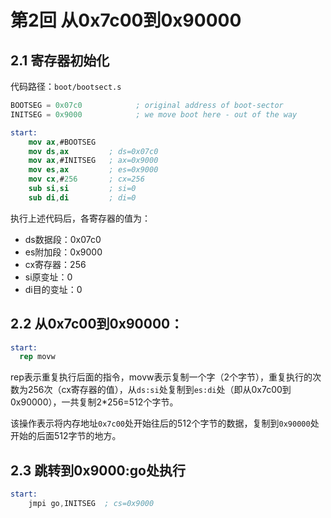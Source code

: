 # 第2回 从0x7c00到0x90000

## 2.1 寄存器初始化

代码路径：`boot/bootsect.s`
```nasm
BOOTSEG = 0x07c0			; original address of boot-sector
INITSEG = 0x9000			; we move boot here - out of the way

start:
    mov	ax,#BOOTSEG
    mov	ds,ax         ; ds=0x07c0
    mov	ax,#INITSEG   ; ax=0x9000
    mov	es,ax         ; es=0x9000
    mov	cx,#256       ; cx=256
    sub	si,si         ; si=0
    sub	di,di         ; di=0
```

执行上述代码后，各寄存器的值为：
- ds数据段：0x07c0
- es附加段：0x9000
- cx寄存器：256
- si原变址：0
- di目的变址：0

## 2.2 从0x7c00到0x90000：

```nasm
start:
  rep movw 
```

rep表示重复执行后面的指令，movw表示复制一个字（2个字节），重复执行的次数为256次（cx寄存器的值），从`ds:si`处复制到`es:di`处（即从0x7c00到0x90000），一共复制2*256=512个字节。

该操作表示将内存地址`0x7c00`处开始往后的512个字节的数据，复制到`0x90000`处开始的后面512字节的地方。

## 2.3 跳转到0x9000:go处执行

```nasm
start:
	jmpi go,INITSEG  ; cs=0x9000
```